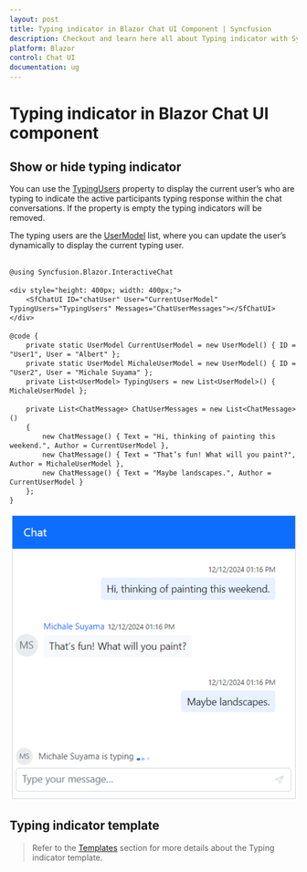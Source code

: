 ```yaml
---
layout: post
title: Typing indicator in Blazor Chat UI Component | Syncfusion
description: Checkout and learn here all about Typing indicator with Syncfusion Blazor Chat UI component in Blazor Server App and Blazor WebAssembly App.
platform: Blazor
control: Chat UI
documentation: ug
---
```


# Typing indicator in Blazor Chat UI component

## Show or hide typing indicator

You can use the [TypingUsers](https://help.syncfusion.com/cr/blazor/Syncfusion.Blazor.InteractiveChat.SfChatUI.html#Syncfusion_Blazor_InteractiveChat_SfChatUI_TypingUsers) property to display the current user’s who are typing to indicate the active participants typing response within the chat conversations. If the property is empty the typing indicators will be removed.

The typing users are the [UserModel](https://help.syncfusion.com/cr/blazor/Syncfusion.Blazor.InteractiveChat.UserModel.html) list, where you can update the user’s dynamically to display the current typing user.

```cshtml

@using Syncfusion.Blazor.InteractiveChat

<div style="height: 400px; width: 400px;">
    <SfChatUI ID="chatUser" User="CurrentUserModel" TypingUsers="TypingUsers" Messages="ChatUserMessages"></SfChatUI>
</div>

@code {
    private static UserModel CurrentUserModel = new UserModel() { ID = "User1", User = "Albert" };
    private static UserModel MichaleUserModel = new UserModel() { ID = "User2", User = "Michale Suyama" };
    private List<UserModel> TypingUsers = new List<UserModel>() { MichaleUserModel };

    private List<ChatMessage> ChatUserMessages = new List<ChatMessage>()
    {
        new ChatMessage() { Text = "Hi, thinking of painting this weekend.", Author = CurrentUserModel },
        new ChatMessage() { Text = "That’s fun! What will you paint?", Author = MichaleUserModel },
        new ChatMessage() { Text = "Maybe landscapes.", Author = CurrentUserModel }
    };
}

```

![Blazor Chat UI TypingUsers](./images/typinguser.png)

## Typing indicator template 

> Refer to the [Templates](./templates#typing-indicator-template) section for more details about the Typing indicator template.

